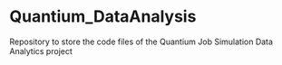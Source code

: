 # Quantium_DataAnalysis
Repository to store the code files of the Quantium Job Simulation Data Analytics project
